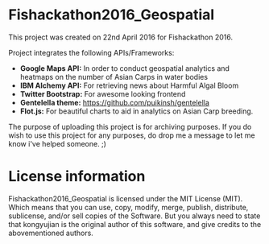 # Fishackathon2016_Geospatial

This project was created on 22nd April 2016 for Fishackathon 2016. 

Project integrates the following APIs/Frameworks:
- **Google Maps API:** In order to conduct geospatial analytics and heatmaps on the number of Asian Carps in water bodies 
- **IBM Alchemy API:** For retrieving news about Harmful Algal Bloom
- **Twitter Bootstrap:** For awesome looking frontend 
- **Gentelella theme:** https://github.com/puikinsh/gentelella
- **Flot.js:** For beautiful charts to aid in analytics on Asian Carp breeding.

The purpose of uploading this project is for archiving purposes. If you do wish to use this project for any purposes, do drop me a message to let me know i've helped someone. ;)

# License information
Fishackathon2016_Geospatial is licensed under the MIT License (MIT). Which means that you can use, copy, modify, merge, publish, distribute, sublicense, and/or sell copies of the Software. But you always need to state that kongyujian is the original author of this software, and give credits to the abovementioned authors.
